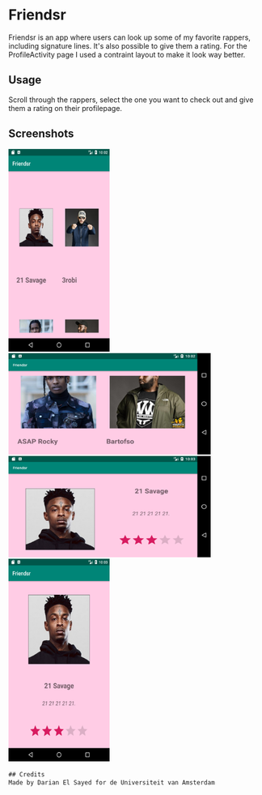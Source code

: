 # Friendsr

Friendsr is an app where users can look up some of my favorite rappers, including signature lines. It's also possible to give them a rating. For the ProfileActivity page I used a contraint layout to make it look way better.


## Usage

Scroll through the rappers, select the one you want to check out and give them a rating on their profilepage.

## Screenshots

<img src="https://github.com/dutchfarao/friendsr/blob/master/doc/Screenshot1.png" width="200" height="400" /> 

<img src="https://github.com/dutchfarao/friendsr/blob/master/doc/Screenshot2.png" width="400" height="200" /> 

<img src="https://github.com/dutchfarao/friendsr/blob/master/doc/Screenshot3.png" width="400" height="200" /> 

<img src="https://github.com/dutchfarao/friendsr/blob/master/doc/Screenshot4.png" width="200" height="400" /> 


```
## Credits
Made by Darian El Sayed for de Universiteit van Amsterdam
